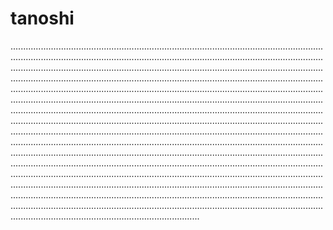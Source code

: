 # tanoshi

...........................................................................................................................................................................................................................................................................................................................................................................................................................................................................................................................................................................................................................................................................................................................................................................................................................................................................................................................................................................................................................................................................................................................................................................................................................................................................................................................................................................................................................................................................................................................................................................................................................................................................................................................................................................................................................................................................................................................................................................................................................................................................................................................................